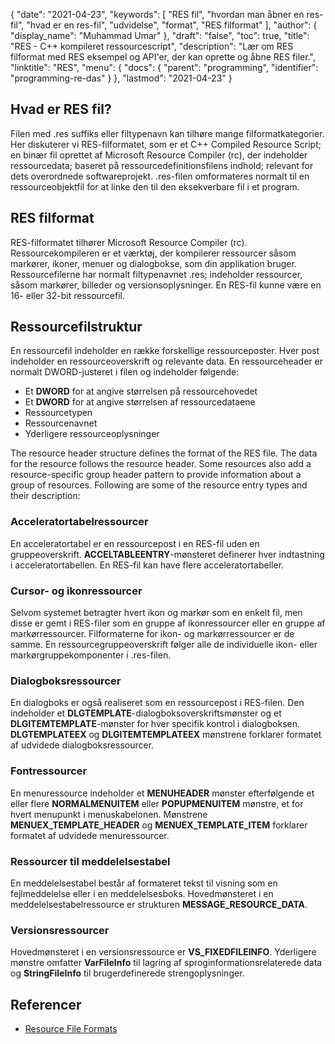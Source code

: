 {
  "date": "2021-04-23",
  "keywords": [
"RES fil",
"hvordan man åbner en res-fil",
"hvad er en res-fil",
"udvidelse",
"format",
"RES filformat"
],
  "author": {
    "display_name": "Muhammad Umar"
},
  "draft": "false",
  "toc": true,
  "title": "RES - C++ kompileret ressourcescript",
  "description": "Lær om RES filformat med RES eksempel og API'er, der kan oprette og åbne RES filer.",
  "linktitle": "RES",
  "menu": {
    "docs": {
      "parent": "programming",
      "identifier": "programming-re-das"
}
},
  "lastmod": "2021-04-23"
}

## Hvad er RES fil?
Filen med .res suffiks eller filtypenavn kan tilhøre mange filformatkategorier. Her diskuterer vi RES-filformatet, som er et C++ Compiled Resource Script; en binær fil oprettet af Microsoft Resource Compiler (rc), der indeholder ressourcedata; baseret på ressourcedefinitionsfilens indhold; relevant for dets overordnede softwareprojekt. .res-filen omformateres normalt til en ressourceobjektfil for at linke den til den eksekverbare fil i et program.

## RES filformat
RES-filformatet tilhører Microsoft Resource Compiler (rc). Ressourcekompileren er et værktøj, der kompilerer ressourcer såsom markører, ikoner, menuer og dialogbokse, som din applikation bruger. Ressourcefilerne har normalt filtypenavnet .res; indeholder ressourcer, såsom markører, billeder og versionsoplysninger. En RES-fil kunne være en 16- eller 32-bit ressourcefil.
## Ressourcefilstruktur
En ressourcefil indeholder en række forskellige ressourceposter. Hver post indeholder en ressourceoverskrift og relevante data. En ressourceheader er normalt DWORD-justeret i filen og indeholder følgende:

- Et **DWORD** for at angive størrelsen på ressourcehovedet
- Et **DWORD** for at angive størrelsen af ressourcedataene
- Ressourcetypen
- Ressourcenavnet
- Yderligere ressourceoplysninger

The resource header structure defines the format of the RES file. The data for the resource follows the resource header. Some resources also add a resource-specific group header pattern to provide information about a group of resources. Following are some of the resource entry types and their description:

### Acceleratortabelressourcer
En acceleratortabel er en ressourcepost i en RES-fil uden en gruppeoverskrift. **ACCELTABLEENTRY**-mønsteret definerer hver indtastning i acceleratortabellen. En RES-fil kan have flere acceleratortabeller.

### Cursor- og ikonressourcer
Selvom systemet betragter hvert ikon og markør som en enkelt fil, men disse er gemt i RES-filer som en gruppe af ikonressourcer eller en gruppe af markørressourcer. Filformaterne for ikon- og markørressourcer er de samme. En ressourcegruppeoverskrift følger alle de individuelle ikon- eller markørgruppekomponenter i .res-filen.

### Dialogboksressourcer
En dialogboks er også realiseret som en ressourcepost i RES-filen. Den indeholder et **DLGTEMPLATE**-dialogboksoverskriftsmønster og et **DLGITEMTEMPLATE**-mønster for hver specifik kontrol i dialogboksen. **DLGTEMPLATEEX** og **DLGITEMTEMPLATEEX** mønstrene forklarer formatet af udvidede dialogboksressourcer.

### Fontressourcer
En menuressource indeholder et **MENUHEADER** mønster efterfølgende et eller flere **NORMALMENUITEM** eller **POPUPMENUITEM** mønstre, et for hvert menupunkt i menuskabelonen. Mønstrene **MENUEX_TEMPLATE_HEADER** og **MENUEX_TEMPLATE_ITEM** forklarer formatet af udvidede menuressourcer.

### Ressourcer til meddelelsestabel
En meddelelsestabel består af formateret tekst til visning som en fejlmeddelelse eller i en meddelelsesboks. Hovedmønsteret i en meddelelsestabelressource er strukturen **MESSAGE_RESOURCE_DATA**.

### Versionsressourcer
Hovedmønsteret i en versionsressource er **VS_FIXEDFILEINFO**. Yderligere mønstre omfatter **VarFileInfo** til lagring af sproginformationsrelaterede data og **StringFileInfo** til brugerdefinerede strengoplysninger.




## Referencer

 * [Resource File Formats](https://learn.microsoft.com/en-us/windows/win32/menurc/resource-file-formats)
 
 

